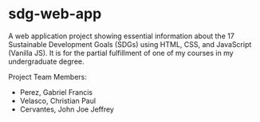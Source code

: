 # sdg-web-app
A web application project showing essential information about the 17 Sustainable Development Goals (SDGs) using HTML, CSS, and JavaScript (Vanilla JS). It is for the partial fulfillment of one of my courses in my undergraduate degree.

Project Team Members:
- Perez, Gabriel Francis
- Velasco, Christian Paul
- Cervantes, John Joe Jeffrey
